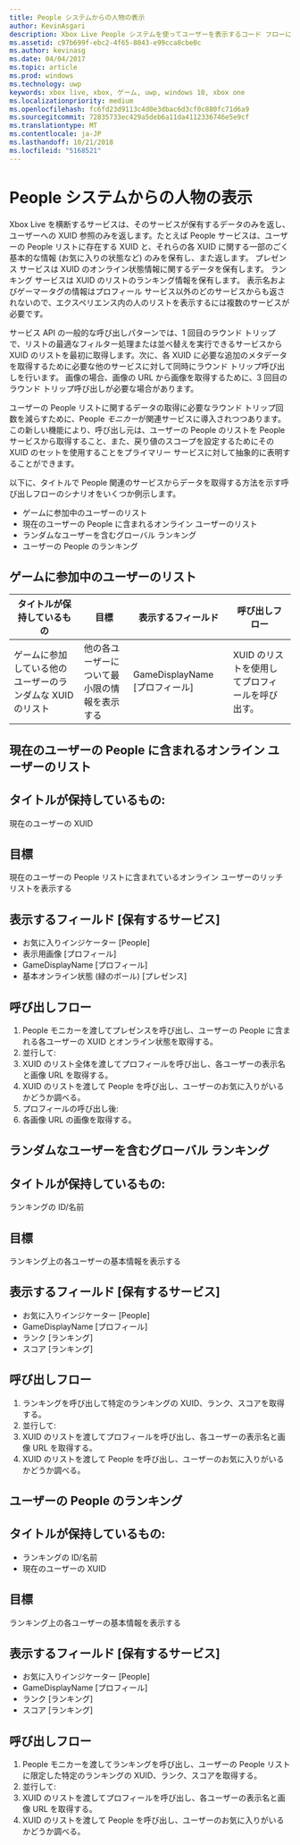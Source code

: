 ```yaml
---
title: People システムからの人物の表示
author: KevinAsgari
description: Xbox Live People システムを使ってユーザーを表示するコード フローについて説明します。
ms.assetid: c97b699f-ebc2-4f65-8043-e99cca8cbe0c
ms.author: kevinasg
ms.date: 04/04/2017
ms.topic: article
ms.prod: windows
ms.technology: uwp
keywords: xbox live, xbox, ゲーム, uwp, windows 10, xbox one
ms.localizationpriority: medium
ms.openlocfilehash: fc6fd23d9113c4d0e3dbac6d3cf0c880fc71d6a9
ms.sourcegitcommit: 72835733ec429a5deb6a11da4112336746e5e9cf
ms.translationtype: MT
ms.contentlocale: ja-JP
ms.lasthandoff: 10/21/2018
ms.locfileid: "5168521"
---
```

# <a name="display-people-from-the-people-system"></a>People システムからの人物の表示

Xbox Live を横断するサービスは、そのサービスが保有するデータのみを返し、ユーザーへの XUID 参照のみを返します。たとえば People サービスは、ユーザーの People リストに存在する XUID と、それらの各 XUID に関する一部のごく基本的な情報 (お気に入りの状態など) のみを保有し、また返します。 プレゼンス サービスは XUID のオンライン状態情報に関するデータを保有します。 ランキング サービスは XUID のリストのランキング情報を保有します。 表示名およびゲーマータグの情報はプロフィール サービス以外のどのサービスからも返されないので、エクスペリエンス内の人のリストを表示するには複数のサービスが必要です。

サービス API の一般的な呼び出しパターンでは、1 回目のラウンド トリップで、リストの最適なフィルター処理または並べ替えを実行できるサービスから XUID のリストを最初に取得します。次に、各 XUID に必要な追加のメタデータを取得するために必要な他のサービスに対して同時にラウンド トリップ呼び出しを行います。 画像の場合、画像の URL から画像を取得するために、3 回目のラウンド トリップ呼び出しが必要な場合があります。

ユーザーの People リストに関するデータの取得に必要なラウンド トリップ回数を減らすために、People *モニカー*が関連サービスに導入されつつあります。 この新しい機能により、呼び出し元は、ユーザーの People のリストを People サービスから取得すること、また、戻り値のスコープを設定するためにその XUID のセットを使用することをプライマリー サービスに対して抽象的に表明することができます。

以下に、タイトルで People 関連のサービスからデータを取得する方法を示す呼び出しフローのシナリオをいくつか例示します。

-   ゲームに参加中のユーザーのリスト
-   現在のユーザーの People に含まれるオンライン ユーザーのリスト
-   ランダムなユーザーを含むグローバル ランキング
-   ユーザーの People のランキング


## <a name="list-of-users-currently-in-game"></a>ゲームに参加中のユーザーのリスト

| タイトルが保持しているもの  | 目標  | 表示するフィールド  | 呼び出しフロー
|-------------------------------------------------|----------------------------------------------------|--------------------|--------------------------------------|
| ゲームに参加している他のユーザーのランダムな XUID のリスト | 他の各ユーザーについて最小限の情報を表示する | GameDisplayName  \[プロフィール\] | XUID のリストを使用してプロフィールを呼び出す。 |


## <a name="list-of-the-current-users-people-who-are-online"></a>現在のユーザーの People に含まれるオンライン ユーザーのリスト

## <a name="title-has"></a>タイトルが保持しているもの:
現在のユーザーの XUID

## <a name="goal"></a>目標
現在のユーザーの People リストに含まれているオンライン ユーザーのリッチ リストを表示する

## <a name="field-to-render-owning-service"></a>表示するフィールド \[保有するサービス\]
* お気に入りインジケーター [People]
* 表示用画像 [プロフィール]
* GameDisplayName [プロフィール]
* 基本オンライン状態 (緑のボール) [プレゼンス]

## <a name="call-flow"></a>呼び出しフロー
1. People モニカーを渡してプレゼンスを呼び出し、ユーザーの People に含まれる各ユーザーの XUID とオンライン状態を取得する。
1. 並行して:
 1. XUID のリスト全体を渡してプロフィールを呼び出し、各ユーザーの表示名と画像 URL を取得する。
 1. XUID のリストを渡して People を呼び出し、ユーザーのお気に入りがいるかどうか調べる。
1. プロフィールの呼び出し後:
 1. 各画像 URL の画像を取得する。

## <a name="global-leaderboard-containing-random-users"></a>ランダムなユーザーを含むグローバル ランキング

## <a name="title-has"></a>タイトルが保持しているもの:
ランキングの ID/名前

## <a name="goal"></a>目標
ランキング上の各ユーザーの基本情報を表示する

## <a name="field-to-render-owning-service"></a>表示するフィールド [保有するサービス]
* お気に入りインジケーター [People]
* GameDisplayName [プロフィール]
* ランク [ランキング]
* スコア [ランキング]

## <a name="call-flow"></a>呼び出しフロー
1. ランキングを呼び出して特定のランキングの XUID、ランク、スコアを取得する。
1. 並行して:
 1. XUID のリストを渡してプロフィールを呼び出し、各ユーザーの表示名と画像 URL を取得する。
 1. XUID のリストを渡して People を呼び出し、ユーザーのお気に入りがいるかどうか調べる。

## <a name="leaderboard-of-users-people"></a>ユーザーの People のランキング

## <a name="title-has"></a>タイトルが保持しているもの:
* ランキングの ID/名前
* 現在のユーザーの XUID

## <a name="goal"></a>目標
ランキング上の各ユーザーの基本情報を表示する

## <a name="field-to-render-owning-service"></a>表示するフィールド [保有するサービス]
* お気に入りインジケーター [People]
* GameDisplayName [プロフィール]
* ランク [ランキング]
* スコア [ランキング]

## <a name="call-flow"></a>呼び出しフロー
1. People モニカーを渡してランキングを呼び出し、ユーザーの People リストに限定した特定のランキングの XUID、ランク、スコアを取得する。
1. 並行して:
 1. XUID のリストを渡してプロフィールを呼び出し、各ユーザーの表示名と画像 URL を取得する。
 1. XUID のリストを渡して People を呼び出し、ユーザーのお気に入りがいるかどうか調べる。
